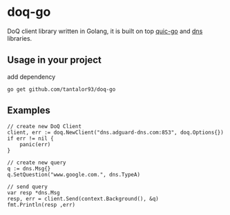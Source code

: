 # doq-go
DoQ client library written in Golang, it is built on top [quic-go](https://github.com/quic-go/quic-go) and [dns](https://github.com/miekg/dns)
libraries.

## Usage in your project
add dependency
```
go get github.com/tantalor93/doq-go
```

## Examples
```
// create new DoQ Client
client, err := doq.NewClient("dns.adguard-dns.com:853", doq.Options{})
if err != nil {
    panic(err)
}

// create new query
q := dns.Msg{}
q.SetQuestion("www.google.com.", dns.TypeA)

// send query
var resp *dns.Msg
resp, err = client.Send(context.Background(), &q)
fmt.Println(resp ,err)
```
